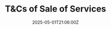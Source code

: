 ---
title: T&Cs of Sale of Services
linkTitle: T&Cs of Sale of Services
date: '2025-05-01T21:06:00Z'
weight: 1
description: No content
draft: false
ref: tcs-of-sale-of-services
---